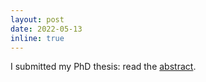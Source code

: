 ```yaml
---
layout: post
date: 2022-05-13
inline: true
---
```


I submitted my PhD thesis: read the <a href="assets/pdf/PhD_Thesis_Abstract.pdf" target="_blank">abstract</a>.
